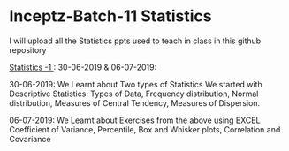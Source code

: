 # Inceptz-Batch-11 Statistics
I will upload all the Statistics ppts used to teach in class in this github repository

[Statistics -1 ](https://github.com/nursnaaz/25DaysInMachineLearning/tree/master/01%20-%20Day%20-%201%20Analytics_Python): 30-06-2019 & 06-07-2019:


30-06-2019:
We Learnt about 
Two types of Statistics
We started with Descriptive Statistics: Types of Data, Frequency distribution, Normal distribution, Measures of Central Tendency, Measures of Dispersion.


06-07-2019:
We Learnt about
Exercises from the above using EXCEL
Coefficient of Variance, Percentile, Box and Whisker plots, Correlation and Covariance 


